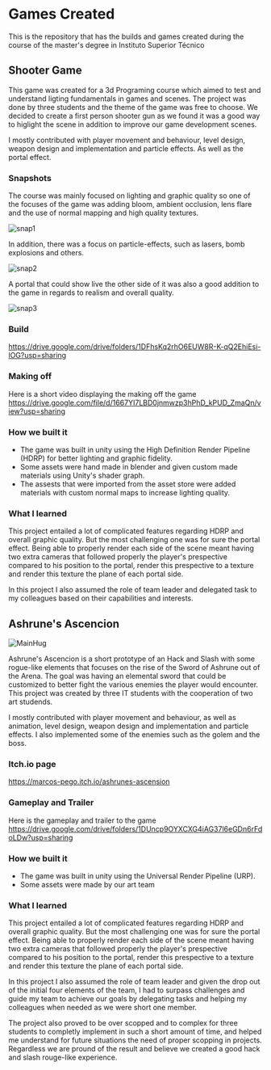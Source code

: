 # Games Created

This is the repository that has the builds and games created during the course of the master's degree in Instituto Superior Técnico

## Shooter Game

This game was created for a 3d Programing course which aimed to test and understand ligting fundamentals in games and scenes. The project was done by three students and the theme of the game was free to choose. We decided to create a first person shooter gun as we found it was a good way to higlight the scene in addition to improve our game development scenes.

I mostly contributed with player movement and behaviour, level design, weapon design and implementation and particle effects. As well as the portal effect.

### Snapshots

The course was mainly focused on lighting and graphic quality so one of the focuses of the game was adding bloom, ambient occlusion, lens flare and the use of normal mapping and high quality textures.

![snap1](https://user-images.githubusercontent.com/24237112/152073779-568cf2bf-6d84-42df-84be-daa4f2648fca.png)

In addition, there was a focus on particle-effects, such as lasers, bomb explosions and others.

![snap2](https://user-images.githubusercontent.com/24237112/152073787-258954c6-9b6e-4bef-8917-c75b24d78df7.png)

A portal that could show live the other side of it was also a good addition to the game in regards to realism and overall quality.

![snap3](https://user-images.githubusercontent.com/24237112/152073796-0bd611db-b8ae-4363-9c85-cf07682a1e6a.png)

### Build 

https://drive.google.com/drive/folders/1DFhsKq2rhO6EUW8R-K-qQ2EhiEsi-lOG?usp=sharing

### Making off

Here is a short video displaying the making off the game
https://drive.google.com/file/d/1667YI7LBD0jnmwzp3hPhD_kPUD_ZmaQn/view?usp=sharing

### How we built it

* The game was built in unity using the High Definition Render Pipeline (HDRP) for better lighting and graphic fidelity.
* Some assets were hand made in blender and given custom made materials using Unity's shader graph.
* The assests that were imported from the asset store were added materials with custom normal maps to increase lighting quality.

 ### What I learned
 
 This project entailed a lot of complicated features regarding HDRP and overall graphic quality. But the most challenging one was for sure the portal effect. Being able to properly render each side of the scene meant having two extra cameras that followed properly the player's prespective compared to his position to the portal, render this prespective to a texture and render this texture the plane of each portal side.
 
 In this project I also assumed the role of team leader and delegated task to my colleagues based on their capabilities and interests.

 
 ## Ashrune's Ascencion
 
 ![MainHug](https://img.itch.zone/aW1hZ2UvMTA1OTcwMy82MDY1NDc1LnBuZw==/original/6hUx5%2F.png)
 
 Ashrune's Ascencion is a short prototype of an Hack and Slash with some rogue-like elements that focuses on the rise of the Sword of Ashrune out of the Arena.
 The goal was having an elemental sword that could be customized to better fight the various enemies the player would encounter.
 This project was created by three IT students with the cooperation of two art studends.
 
 I mostly contributed with player movement and behaviour, as well as animation, level design, weapon design and implementation and particle effects. I also implemented some of the enemies such as the golem and the boss.
 

  ### Itch.io page
 
 https://marcos-pego.itch.io/ashrunes-ascension
 
 ### Gameplay and Trailer
 
 Here is the gameplay and trailer to the game
 https://drive.google.com/drive/folders/1DUncp9OYXCXG4iAG37l6eGDn6rFdoLDw?usp=sharing
 
 ### How we built it

* The game was built in unity using the Universal Render Pipeline (URP).
* Some assets were made by our art team

 ### What I learned
 
 This project entailed a lot of complicated features regarding HDRP and overall graphic quality. But the most challenging one was for sure the portal effect. Being able to properly render each side of the scene meant having two extra cameras that followed properly the player's prespective compared to his position to the portal, render this prespective to a texture and render this texture the plane of each portal side.
 
 In this project I also assumed the role of team leader and given the drop out of the initial four elements of the team, I had to surpass challenges and guide my team to achieve our goals by delegating tasks and helping my colleagues when needed as we were short one member.
 
 The project also proved to be over scopped and to complex for three students to completly implement in such a short amount of time, and helped me understand for future situations the need of proper scopping in projects. Regardless we are pround of the result and believe we created a good hack and slash rouge-like experience.
